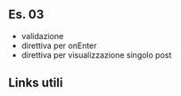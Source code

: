 ## Es. 03
- validazione
- direttiva per onEnter
- direttiva per visualizzazione singolo post

## Links utili